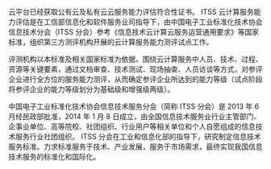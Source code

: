 云平台已经获取公有云及私有云云服务能力评估符合性证书。
ITSS 云计算服务能力评估是在工信部信息化和软件服务业司指导下，由中国电子工业标准化技术协会信息技术分会（ITSS 分会）参考《信息技术云计算云服务运营通用要求》等国家标准，组织第三方测评机构开展的云计算服务能力测评试点工作。

评测机构以本标准及相关国家标准为依据，围绕云计算服务中人员、技术、过程、资源等关键要素，通过文档审查、技术测试、现场抽查、人员访谈等方式，对参评企业进行全方位的服务能力测评，从而确定参评企业所达到的能力等级（试点阶段将参评企业的能力等级划分为基础级和增强级两级）。

中国电子工业标准化技术协会信息技术服务分会（简称 ITSS 分会）是 2013 年 6 月经民政部批准，2014 年 1 月 8 日成立，由全国信息技术服务业行业主管部门、企事业单位、高等院校、社团组织、行业用户等相关单位和个人自愿组成的信息技术服务行业社团组织。
ITSS 分会在工业和信息化部的指导下，研究制定信息技术服务标准。力求标准服务于技术、产业发展，服务于市场需求，最终实现我国信息技术服务的标准化和国际化。